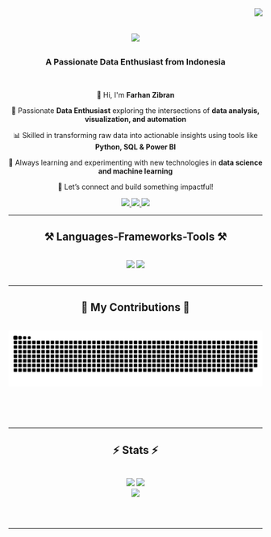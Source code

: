 <img align="right" src="https://visitor-badge.laobi.icu/badge?page_id=farhanzibran.farhanzibran" />

<h1 align="center">
    <img src="https://readme-typing-svg.herokuapp.com/?font=Righteous&size=35&center=true&vCenter=true&width=500&height=70&duration=4000&lines=Hi+There!+👋;+I'm+Farhan+Zibran!;" />
</h1>

<h3 align="center">A Passionate Data Enthusiast from Indonesia</h3>

<br/>

<div align="center">
 
 👋 Hi, I'm **Farhan Zibran**
 
 🌱 Passionate **Data Enthusiast** exploring the intersections of **data analysis, visualization, and automation**

 📊 Skilled in transforming raw data into actionable insights using tools like **Python, SQL & Power BI**

 🚀 Always learning and experimenting with new technologies in **data science and machine learning**

 🌟 Let’s connect and build something impactful!

 </div>
 
<div align="center"> 
  <a href="mailto:farhanzibran00@gmail.com">
    <img src="https://img.shields.io/badge/Gmail-333333?style=for-the-badge&logo=gmail&logoColor=red" />
  </a>
  <a href="https://linkedin.com/in/farhan-zibran" target="_blank">
    <img src="https://img.shields.io/badge/LinkedIn-0077B5?style=for-the-badge&logo=linkedin&logoColor=white" target="_blank" />
  </a>
  <a href="" target="_blank">
     <img src="https://img.shields.io/badge/Portfolio-FF5722?style=for-the-badge&logo=todoist&logoColor=white" target="_blank" /> <!-- sqlite, safari, google-chrome are other good icon options -->
  </a>
</div>

 <hr/>
 
<h2 align="center">⚒️ Languages-Frameworks-Tools ⚒️</h2>
<br/>
<div align="center">
    <img src="https://skillicons.dev/icons?i=python,sqlite,js,anaconda,vscode,github,figma,tailwind,git,r" />
    <img src="https://skillicons.dev/icons?i=javascript,mongodb,apple,figma,mysql,powershell,sass,sublime,tailwind,tensorflow,ubuntu" /><br>
</div>

<br/>
<hr/>

<div align="center">
  <h2>🐍 My Contributions 🐍</h2>
  <br>
  <img alt="snake eating my contributions" src="https://raw.githubusercontent.com/salesp07/salesp07/output/github-contribution-grid-snake.svg" />
  
  <br/><br/><br/>
</div>

<hr/>

<h2 align="center">⚡ Stats ⚡</h2>
<br>
<div align=center>
  <img width=390 src="https://github-readme-streak-stats-salesp07.vercel.app/?user=farhanzibran&count_private=true&theme=react&border_radius=10%22%20alt=%22streak%20stats"/>
  <img width=390 src="https://github-readme-stats-salesp07.vercel.app/api?username=farhanzibran&count_private=true&show_icons=true&theme=react&rank_icon=github&border_radius=10%22%20alt=%22readme%20stats" />
  <br/>
  <img width=325 align="center" src="https://github-readme-stats-salesp07.vercel.app/api/top-langs/?username=farhanzibran&hide=HTML&langs_count=8&layout=compact&theme=react&border_radius=10&size_weight=0.5&count_weight=0.5&exclude_repo=github-readme-stats%22%20alt=%22top%20langs%22"/>
</div>

<br/><br/>

<hr/>
